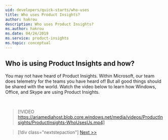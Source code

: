```yaml
---
uid: developers/quick-starts/who-uses
title: Who uses Product Insights?
author: hakrou
description: Who uses Product Insights?
ms.author: hakrou
ms.date: 04/24/2019
ms.service: product-insights
ms.topic: conceptual
---
```


## <a id="who_uses"></a>Who is using Product Insights and how?

You may not have heard of Product Insights. Within Microsoft, our team does telemetry for the teams you have heard of! But all good things should be shared with the world. Watch the video below to learn how Windows, Office, and Skype are using Product Insights.

<br/>

> [!VIDEO https://ariamediahost.blob.core.windows.net/media/videos/ProductInsights/ProductInsights-WhoUsesUs.mp4]

> [!div class="nextstepaction"]
> [Next >>](1_view-signals.md)
